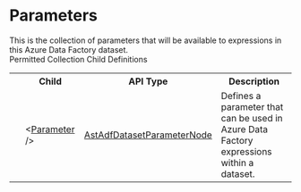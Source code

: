 # Parameters

<div class="LanguageSummary"><div class ="SummaryItem">This is the collection of parameters that will be available to expressions in this Azure Data Factory dataset.</div></div><div class="SchemaBindingGroup"><div class="SchemaBindingGroupHeader">Permitted Collection Child Definitions</div><table id="SchemaBindingList" class="SchemaBindingList"><tbody><tr><th class="SchemaBindingIconColumnHeader">&nbsp;</th><th class="SchemaBindingNameColumnHeader">Child</th><th class="SchemaBindingTypeColumnHeader">API Type</th><th class="SchemaBindingSummaryColumnHeader">Description</th></tr><tr class="cd0"><td class="SchemaBindingIcon"><div class="NotRequired" /></td><td class="SchemaBindingName"><span class="punc">&lt;</span><a href=../api-reference/Varigence.Languages.Biml.DataFactory.AstAdfDatasetParameterNode.html">Parameter</a><span class="punc"> /&gt;</span></td><td class="SchemaBindingType"><a href="Varigence.Languages.Biml.DataFactory.AstAdfDatasetParameterNode.html">AstAdfDatasetParameterNode</a></td><td class="SchemaBindingSummary">Defines a parameter that can be used in Azure Data Factory expressions within a dataset.</td></tr></tbody></table></div>